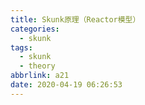 ```yaml
---
title: Skunk原理（Reactor模型）
categories:
  - skunk
tags:
  - skunk
  - theory
abbrlink: a21
date: 2020-04-19 06:26:53
---
```

